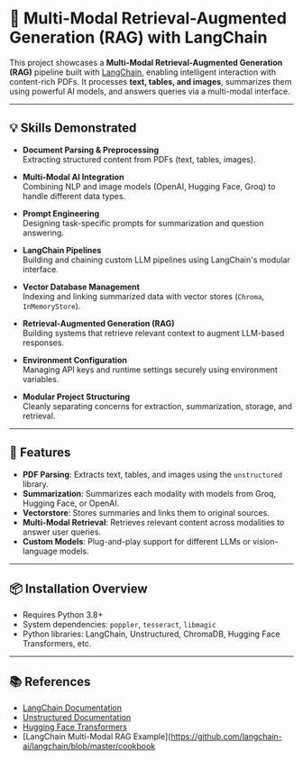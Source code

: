 # 🧠 Multi-Modal Retrieval-Augmented Generation (RAG) with LangChain

This project showcases a **Multi-Modal Retrieval-Augmented Generation (RAG)** pipeline built with [LangChain](https://python.langchain.com/), enabling intelligent interaction with content-rich PDFs. It processes **text, tables, and images**, summarizes them using powerful AI models, and answers queries via a multi-modal interface.

---

## 💡 Skills Demonstrated

- **Document Parsing & Preprocessing**  
  Extracting structured content from PDFs (text, tables, images).

- **Multi-Modal AI Integration**  
  Combining NLP and image models (OpenAI, Hugging Face, Groq) to handle different data types.

- **Prompt Engineering**  
  Designing task-specific prompts for summarization and question answering.

- **LangChain Pipelines**  
  Building and chaining custom LLM pipelines using LangChain's modular interface.

- **Vector Database Management**  
  Indexing and linking summarized data with vector stores (`Chroma`, `InMemoryStore`).

- **Retrieval-Augmented Generation (RAG)**  
  Building systems that retrieve relevant context to augment LLM-based responses.

- **Environment Configuration**  
  Managing API keys and runtime settings securely using environment variables.

- **Modular Project Structuring**  
  Cleanly separating concerns for extraction, summarization, storage, and retrieval.

---

## 🚀 Features

- **PDF Parsing**: Extracts text, tables, and images using the `unstructured` library.  
- **Summarization**: Summarizes each modality with models from Groq, Hugging Face, or OpenAI.  
- **Vectorstore**: Stores summaries and links them to original sources.  
- **Multi-Modal Retrieval**: Retrieves relevant content across modalities to answer user queries.  
- **Custom Models**: Plug-and-play support for different LLMs or vision-language models.

---

## 📦 Installation Overview

- Requires Python 3.8+  
- System dependencies: `poppler`, `tesseract`, `libmagic`  
- Python libraries: LangChain, Unstructured, ChromaDB, Hugging Face Transformers, etc.

---
## 📚 References

- [LangChain Documentation](https://python.langchain.com/)
- [Unstructured Documentation](https://docs.unstructured.io/)
- [Hugging Face Transformers](https://huggingface.co/docs/transformers/)
- [LangChain Multi-Modal RAG Example](https://github.com/langchain-ai/langchain/blob/master/cookbook

